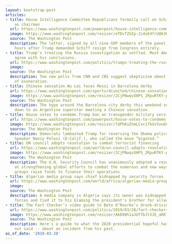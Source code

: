 ```yaml
---
layout: bootstrap-post
articles:
- title: House Intelligence Committee Republicans formally call on Schiff to resign
    as chairman
  url: https://www.washingtonpost.com/powerpost/house-intelligence-committee-republicans-formally-call-on-schiff-to-resign-as-chairman/2019/03/28/669f431c-515e-11e9-88a1-ed346f0ec94f_story.html
  image: https://www.washingtonpost.com/resizer/eTDvTZGIp-Ji4xE4frUQ63Kz-1A=/1484x0/arc-anglerfish-washpost-prod-washpost.s3.amazonaws.com/public/LL7Z5ZCRMMI6TCFB5U2G6DWJJ4.jpg
  source: The Washington Post
  description: The letter, signed by all nine GOP members of the panel, comes just
    hours after Trump demanded Schiff resign from Congress entirely.
- title: Trump’s treating the Russia investigation as settled. Most Americans don’t
    agree with his conclusions.
  url: https://www.washingtonpost.com/politics/trumps-treating-the-russia-investigation-as-settled-most-americans-dont-agree-with-his-conclusions/2019/03/28/8b62c765-0681-4474-b9d1-a3124c149127_story.html
  image: 
  source: The Washington Post
  description: Two new polls from CNN and CBS suggest skepticism about Trump's claims
    of exoneration.
- title: Chinese sensation Wu Lei faces Messi in Barcelona derby
  url: https://www.washingtonpost.com/sports/dcunited/chinese-sensation-wu-lei-faces-messi-in-barcelona-derby/2019/03/28/55fdac86-516a-11e9-bdb7-44f948cc0605_story.html
  image: https://www.washingtonpost.com/resizer/2CjPNwqvXHPS_2RpuRTKY-p3eVo=/1484x0/www.washingtonpost.com/pb/resources/img/twp-social-share.png
  source: The Washington Post
  description: The hype around the Barcelona city derby this weekend seems to boil
    down to an Argentine superstar meeting a Chinese sensation
- title: House votes to condemn Trump ban on transgender military service
  url: https://www.washingtonpost.com/powerpost/house-votes-to-condemn-trump-ban-on-transgender-military-service/2019/03/28/fa1b6056-515b-11e9-8d28-f5149e5a2fda_story.html
  image: https://www.washingtonpost.com/resizer/lQPhKuZnmLCxc17kUv5nuG6BXvo=/1484x0/arc-anglerfish-washpost-prod-washpost.s3.amazonaws.com/public/QMUWESFJ4MI6PM5KYDRODVA6HA.jpg
  source: The Washington Post
  description: Democrats lambasted Trump for reversing the Obama policy, including
    Speaker Nancy Pelosi (D-Calif.), who called the move “bigoted.”
- title: UN council adopts resolution to combat terrorist financing
  url: https://www.washingtonpost.com/world/un-council-adopts-resolution-to-combat-terrorist-financing/2019/03/28/1cfb61aa-5168-11e9-bdb7-44f948cc0605_story.html
  image: https://www.washingtonpost.com/resizer/2CjPNwqvXHPS_2RpuRTKY-p3eVo=/1484x0/www.washingtonpost.com/pb/resources/img/twp-social-share.png
  source: The Washington Post
  description: The U.N. Security Council has unanimously adopted a resolution aimed
    at strengthening global efforts to combat the numerous and new ways that terrorist
    groups raise funds to finance their operations
- title: Algerian media group says chief kidnapped by security forces
  url: https://www.washingtonpost.com/world/africa/algerian-media-group-says-chief-kidnapped-by-security-forces/2019/03/28/a246e2fa-5166-11e9-bdb7-44f948cc0605_story.html
  image: 
  source: The Washington Post
  description: A media company in Algeria says its owner was kidnapped by security
    forces and tied it to his blaming the president's brother for alleged corruption
- title: The Fact Checker’s video guide to Beto O’Rourke’s drunk-driving arrest
  url: https://www.washingtonpost.com/politics/2019/03/28/fact-checkers-video-guide-beto-orourkes-drunk-driving-arrest/
  image: https://www.washingtonpost.com/resizer/AkD90h1aJUTfbJlVJE_aRKlJRNs=/1484x0/arc-anglerfish-washpost-prod-washpost.s3.amazonaws.com/public/UBTVJBKB2VFC7FZXVK4Q73NGPY
  source: The Washington Post
  description: Here's a guide to what the 2020 presidential hopeful has said -- and
    not said -- about an incident from his past.
as_of_date: '2019-03-28'
---
```


